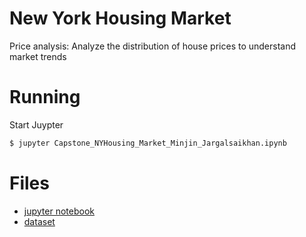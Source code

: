 # New York Housing Market

Price analysis: Analyze the distribution of house prices to understand market trends

# Running

Start Juypter

```bash
$ jupyter Capstone_NYHousing_Market_Minjin_Jargalsaikhan.ipynb
```

# Files

- [jupyter notebook](Capstone_NYHousing_Market_Minjin_Jargalsaikhan.ipynb)
- [dataset](NY-House-Dataset.csv)